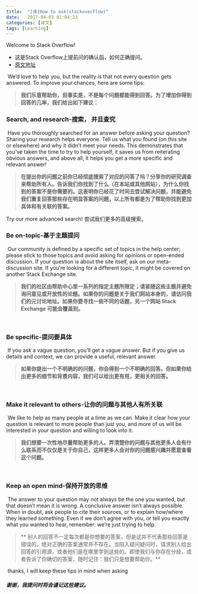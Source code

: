 ```yaml
---
title:  "[译]How to ask(stackoverflow)"
date:   2017-04-03 01:04:23
categories: [译文]
tags: [Learning]
---
```

Welcome to Stack Overflow!

* 这是Stack Overflow上提前问的确认函，如何正确提问。
* [原文地址](https://stackoverflow.com/questions/ask/advice?)


​
We’d love to help you, but the reality is that not every question gets answered. To improve your chances, here are some tips:
> **我们乐意帮助你，但事实是，不是每个问题都能得到回答。为了增加你得到回答的几率，我们给出如下建议：**
​

### Search, and research-搜索， 并且查究
​
Have you thoroughly searched for an answer before asking your question? Sharing your research helps everyone. Tell us what you found (on this site or elsewhere) and why it didn’t meet your needs. This demonstrates that you’ve taken the time to try to help yourself, it saves us from reiterating obvious answers, and above all, it helps you get a more specific and relevant answer!
> **在提出你的问题之前你已经彻底搜索了对应的问答了吗？分享你的研究调查来帮助所有人。告诉我们你找到了什么（在本站或其他网站），为什么你找到的答案不是你需要的。这表明你已经花了时间去尝试解决问题，并能避免我们重复回答那些存在明显答案的问题，以上所有都是为了帮助你找到更加具体和有关联的答案。**
​

Try our more advanced search!
尝试我们更多的高级搜索。
​
### Be on-topic-基于主题提问
​
Our community is defined by a specific set of topics in the help center; please stick to those topics and avoid asking for opinions or open-ended discussion. If your question is about the site itself, ask on our meta-discussion site. If you’re looking for a different topic, it might be covered on another Stack Exchange site.
> **我们的社区由帮助中心里一系列的指定主题所限定；请紧随这些主题并避免询问意见或开放性的论题。如果你的问题是关于我们网站本身的，请访问我们的元讨论地址。如果你要寻找一些不同的话题，另一个网站 Stack Exchange 可能会覆盖到。**

​
### Be specific-提问要具体
​
If you ask a vague question, you’ll get a vague answer. But if you give us details and context, we can provide a useful, relevant answer.
> **如果你提出一个不明确的的问题，你会得到一个不明确的回答。但如果你给出更多的细节和背景内容，我们可以给出更有用，更相关的回答。**

​
### Make it relevant to others-让你的问题与其他人有所关联
​
We like to help as many people at a time as we can. Make it clear how your question is relevant to more people than just you, and more of us will be interested in your question and willing to look into it.
> **我们想要一次性地尽量帮助更多的人。弄清楚你的问题与其他更多人会有什么联系而不仅仅是关于你自己，这样更多人会对你的问题感兴趣并愿意查看这个问题。**

​
### Keep an open mind-保持开放的思维
​
The answer to your question may not always be the one you wanted, but that doesn’t mean it is wrong. A conclusive answer isn’t always possible. When in doubt, ask people to cite their sources, or to explain how/where they learned something. Even if we don’t agree with you, or tell you exactly what you wanted to hear, remember: we’re just trying to help.
> ** 别人的回答不一定每次都是你想要的答案，但是这并不代表那些回答是错误的。绝对正确的答案通常并不存在。当陷入疑问疑问时，请求别人给出回答的引用源，或者他们是在哪里学到这些的。即使我们与你存在分歧，或者告诉了你确切的答案，随时记住：我们只是想要帮助你。**

​
thanks, I will keep these tips in mind when asking
##### 谢谢，我提问时将会谨记这些建议。
